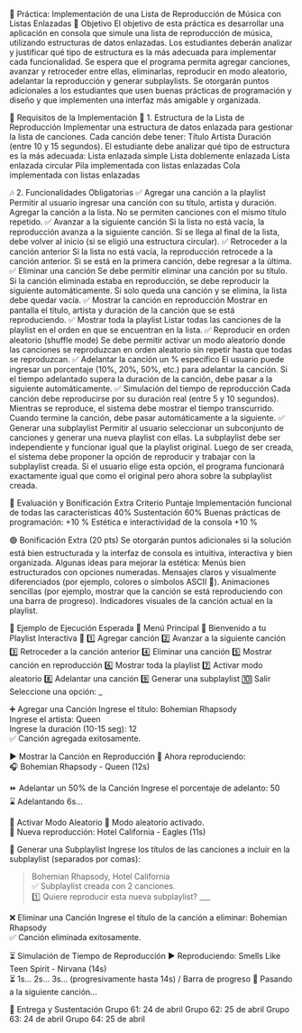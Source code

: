 📀 Práctica: Implementación de una Lista de Reproducción de Música con Listas Enlazadas 🎵
Objetivo
El objetivo de esta práctica es desarrollar una aplicación en consola que simule una lista de reproducción de música, utilizando estructuras de datos enlazadas. Los estudiantes deberán analizar y justificar qué tipo de estructura es la más adecuada para implementar cada funcionalidad.
Se espera que el programa permita agregar canciones, avanzar y retroceder entre ellas, eliminarlas, reproducir en modo aleatorio, adelantar la reproducción y generar subplaylists.
Se otorgarán puntos adicionales a los estudiantes que usen buenas prácticas de programación y diseño y que implementen una interfaz más amigable y organizada.

📌 Requisitos de la Implementación
📂 1. Estructura de la Lista de Reproducción
Implementar una estructura de datos enlazada para gestionar la lista de canciones.
Cada canción debe tener:
Título
Artista
Duración (entre 10 y 15 segundos).
El estudiante debe analizar qué tipo de estructura es la más adecuada:
Lista enlazada simple
Lista doblemente enlazada
Lista enlazada circular
Pila implementada con listas enlazadas
Cola implementada con listas enlazadas 

🎶 2. Funcionalidades Obligatorias
✅ Agregar una canción a la playlist
Permitir al usuario ingresar una canción con su título, artista y duración.
Agregar la canción a la lista.
No se permiten canciones con el mismo título repetido.
✅ Avanzar a la siguiente canción
Si la lista no está vacía, la reproducción avanza a la siguiente canción.
Si se llega al final de la lista, debe volver al inicio (si se eligió una estructura circular).
✅ Retroceder a la canción anterior
Si la lista no está vacía, la reproducción retrocede a la canción anterior.
Si se está en la primera canción, debe regresar a la última.
✅ Eliminar una canción
Se debe permitir eliminar una canción por su título.
Si la canción eliminada estaba en reproducción, se debe reproducir la siguiente automáticamente.
Si solo queda una canción y se elimina, la lista debe quedar vacía.
✅ Mostrar la canción en reproducción
Mostrar en pantalla el título, artista y duración de la canción que se está reproduciendo.
✅ Mostrar toda la playlist
Listar todas las canciones de la playlist en el orden en que se encuentran en la lista.
✅ Reproducir en orden aleatorio (shuffle mode)
Se debe permitir activar un modo aleatorio donde las canciones se reproduzcan en orden aleatorio sin repetir hasta que todas se reproduzcan.
✅ Adelantar la canción un % específico
El usuario puede ingresar un porcentaje (10%, 20%, 50%, etc.) para adelantar la canción.
Si el tiempo adelantado supera la duración de la canción, debe pasar a la siguiente automáticamente.
✅ Simulación del tiempo de reproducción
Cada canción debe reproducirse por su duración real (entre 5 y 10 segundos).
Mientras se reproduce, el sistema debe mostrar el tiempo transcurrido.
Cuando termine la canción, debe pasar automáticamente a la siguiente.
✅ Generar una subplaylist
Permitir al usuario seleccionar un subconjunto de canciones y generar una nueva playlist con ellas.
La subplaylist debe ser independiente y funcionar igual que la playlist original.
Luego de ser creada, el sistema debe proponer la opción de reproducir y trabajar con la subplaylist creada. Si el usuario elige esta opción, el programa funcionará exactamente igual que como el original pero ahora sobre la subplaylist creada. 

📌 Evaluación y Bonificación Extra
Criterio
Puntaje
Implementación funcional de todas las características
40%
Sustentación
60%
Buenas prácticas de programación:
+10 %
Estética e interactividad de la consola
+10 %

🟢 Bonificación Extra (20 pts)
Se otorgarán puntos adicionales si la solución está bien estructurada y la interfaz de consola es intuitiva, interactiva y bien organizada. Algunas ideas para mejorar la estética:
Menús bien estructurados con opciones numeradas.
Mensajes claros y visualmente diferenciados (por ejemplo, colores o símbolos ASCII 🎵).
Animaciones sencillas (por ejemplo, mostrar que la canción se está reproduciendo con una barra de progreso).
Indicadores visuales de la canción actual en la playlist.

📌 Ejemplo de Ejecución Esperada
📝 Menú Principal
🎵 Bienvenido a tu Playlist Interactiva 🎵
1️⃣ Agregar canción
2️⃣ Avanzar a la siguiente canción
3️⃣ Retroceder a la canción anterior
4️⃣ Eliminar una canción
5️⃣ Mostrar canción en reproducción
6️⃣ Mostrar toda la playlist
7️⃣ Activar modo aleatorio
8️⃣ Adelantar una canción
9️⃣ Generar una subplaylist
🔟 Salir
Seleccione una opción: _

➕ Agregar una Canción
Ingrese el título: Bohemian Rhapsody  
Ingrese el artista: Queen  
Ingrese la duración (10-15 seg): 12  
✅ Canción agregada exitosamente.  

▶️ Mostrar la Canción en Reproducción
🎵 Ahora reproduciendo:  
    🎧 Bohemian Rhapsody - Queen (12s)

⏩ Adelantar un 50% de la Canción
Ingrese el porcentaje de adelanto: 50  
⌛ Adelantando 6s...  

🔀 Activar Modo Aleatorio
🔀 Modo aleatorio activado.  
🎵 Nueva reproducción: Hotel California - Eagles (11s)  

📑 Generar una Subplaylist
Ingrese los títulos de las canciones a incluir en la subplaylist (separados por comas):  
> Bohemian Rhapsody, Hotel California  
✅ Subplaylist creada con 2 canciones.  
1️⃣ Quiere reproducir esta nueva subplaylist? ___

❌ Eliminar una Canción
Ingrese el título de la canción a eliminar: Bohemian Rhapsody  
✅ Canción eliminada exitosamente.  

⏳ Simulación de Tiempo de Reproducción
▶️ Reproduciendo: Smells Like Teen Spirit - Nirvana (14s)  
⏳ 1s... 2s... 3s... (progresivamente hasta 14s)  / Barra de progreso
🔄 Pasando a la siguiente canción...  


📌 Entrega y Sustentación
Grupo 61: 24 de abril
Grupo 62: 25 de abril
Grupo 63: 24 de abril
Grupo 64: 25 de abril



